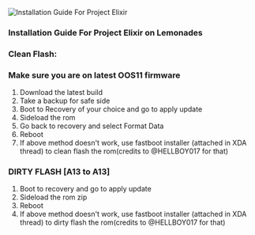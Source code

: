 ![Installation Guide For Project Elixir](https://i.imgur.com/3UmK6nS.png "Installation")

### Installation Guide For Project Elixir on Lemonades

### Clean Flash:
### Make sure you are on latest OOS11 firmware
1. Download the latest build
2. Take a backup for safe side
3. Boot to Recovery of your choice and go to apply update
4. Sideload the rom
5. Go back to recovery and select Format Data
6. Reboot
7. If above method doesn't work, use fastboot installer (attached in XDA thread) to clean flash the rom(credits to @HELLBOY017 for that)

### DIRTY FLASH [A13 to A13]
1. Boot to recovery and go to apply update
2. Sideload the rom zip
3. Reboot
4. If above method doesn't work, use fastboot installer (attached in XDA thread) to dirty flash the rom(credits to @HELLBOY017 for that)
